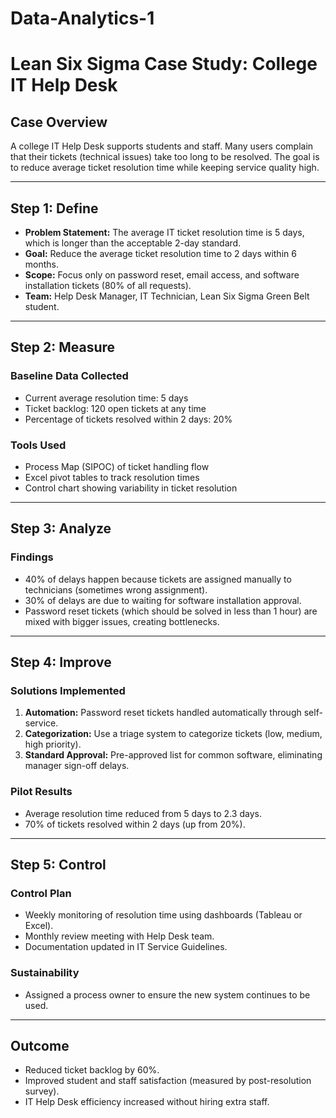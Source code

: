 # Data-Analytics-1
# Lean Six Sigma Case Study: College IT Help Desk

## Case Overview
A college IT Help Desk supports students and staff. Many users complain that their tickets (technical issues) take too long to be resolved. The goal is to reduce average ticket resolution time while keeping service quality high.

---

## Step 1: Define

- **Problem Statement:** The average IT ticket resolution time is 5 days, which is longer than the acceptable 2-day standard.  
- **Goal:** Reduce the average ticket resolution time to 2 days within 6 months.  
- **Scope:** Focus only on password reset, email access, and software installation tickets (80% of all requests).  
- **Team:** Help Desk Manager, IT Technician, Lean Six Sigma Green Belt student.  

---

## Step 2: Measure

### Baseline Data Collected
- Current average resolution time: 5 days  
- Ticket backlog: 120 open tickets at any time  
- Percentage of tickets resolved within 2 days: 20%  

### Tools Used
- Process Map (SIPOC) of ticket handling flow  
- Excel pivot tables to track resolution times  
- Control chart showing variability in ticket resolution  

---

## Step 3: Analyze

### Findings
- 40% of delays happen because tickets are assigned manually to technicians (sometimes wrong assignment).  
- 30% of delays are due to waiting for software installation approval.  
- Password reset tickets (which should be solved in less than 1 hour) are mixed with bigger issues, creating bottlenecks.  

---

## Step 4: Improve

### Solutions Implemented
1. **Automation:** Password reset tickets handled automatically through self-service.  
2. **Categorization:** Use a triage system to categorize tickets (low, medium, high priority).  
3. **Standard Approval:** Pre-approved list for common software, eliminating manager sign-off delays.  

### Pilot Results
- Average resolution time reduced from 5 days to 2.3 days.  
- 70% of tickets resolved within 2 days (up from 20%).  

---

## Step 5: Control

### Control Plan
- Weekly monitoring of resolution time using dashboards (Tableau or Excel).  
- Monthly review meeting with Help Desk team.  
- Documentation updated in IT Service Guidelines.  

### Sustainability
- Assigned a process owner to ensure the new system continues to be used.  

---

## Outcome
- Reduced ticket backlog by 60%.  
- Improved student and staff satisfaction (measured by post-resolution survey).  
- IT Help Desk efficiency increased without hiring extra staff.  
